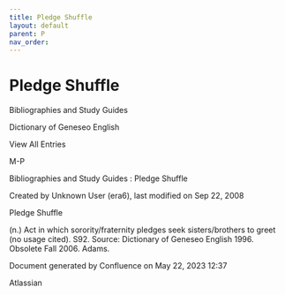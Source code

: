 ```yaml
---
title: Pledge Shuffle
layout: default
parent: P
nav_order:
---
```


# Pledge Shuffle

Bibliographies and Study Guides

Dictionary of Geneseo English

View All Entries

M-P

Bibliographies and Study Guides : Pledge Shuffle

Created by  Unknown User (era6), last modified on Sep 22, 2008

Pledge Shuffle

(n.) Act in which sorority/fraternity pledges seek sisters/brothers to greet (no usage cited). S92. Source: Dictionary of Geneseo English 1996. Obsolete Fall 2006. Adams.

Document generated by Confluence on May 22, 2023 12:37

Atlassian

